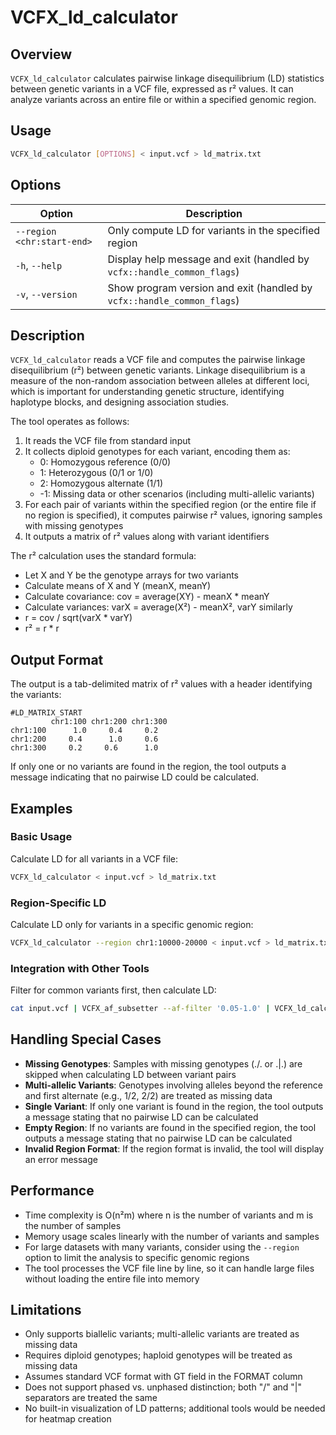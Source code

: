 # VCFX_ld_calculator

## Overview

`VCFX_ld_calculator` calculates pairwise linkage disequilibrium (LD) statistics between genetic variants in a VCF file, expressed as r² values. It can analyze variants across an entire file or within a specified genomic region.

## Usage

```bash
VCFX_ld_calculator [OPTIONS] < input.vcf > ld_matrix.txt
```

## Options

| Option | Description |
|--------|-------------|
| `--region <chr:start-end>` | Only compute LD for variants in the specified region |
| `-h`, `--help` | Display help message and exit (handled by `vcfx::handle_common_flags`) |
| `-v`, `--version` | Show program version and exit (handled by `vcfx::handle_common_flags`) |

## Description

`VCFX_ld_calculator` reads a VCF file and computes the pairwise linkage disequilibrium (r²) between genetic variants. Linkage disequilibrium is a measure of the non-random association between alleles at different loci, which is important for understanding genetic structure, identifying haplotype blocks, and designing association studies.

The tool operates as follows:

1. It reads the VCF file from standard input
2. It collects diploid genotypes for each variant, encoding them as:
   - 0: Homozygous reference (0/0)
   - 1: Heterozygous (0/1 or 1/0)
   - 2: Homozygous alternate (1/1)
   - -1: Missing data or other scenarios (including multi-allelic variants)
3. For each pair of variants within the specified region (or the entire file if no region is specified), it computes pairwise r² values, ignoring samples with missing genotypes
4. It outputs a matrix of r² values along with variant identifiers

The r² calculation uses the standard formula:
- Let X and Y be the genotype arrays for two variants
- Calculate means of X and Y (meanX, meanY)
- Calculate covariance: cov = average(XY) - meanX * meanY
- Calculate variances: varX = average(X²) - meanX², varY similarly
- r = cov / sqrt(varX * varY)
- r² = r * r

## Output Format

The output is a tab-delimited matrix of r² values with a header identifying the variants:

```
#LD_MATRIX_START
         chr1:100 chr1:200 chr1:300
chr1:100      1.0     0.4     0.2
chr1:200     0.4      1.0     0.6
chr1:300     0.2     0.6      1.0
```

If only one or no variants are found in the region, the tool outputs a message indicating that no pairwise LD could be calculated.

## Examples

### Basic Usage

Calculate LD for all variants in a VCF file:

```bash
VCFX_ld_calculator < input.vcf > ld_matrix.txt
```

### Region-Specific LD

Calculate LD only for variants in a specific genomic region:

```bash
VCFX_ld_calculator --region chr1:10000-20000 < input.vcf > ld_matrix.txt
```

### Integration with Other Tools

Filter for common variants first, then calculate LD:

```bash
cat input.vcf | VCFX_af_subsetter --af-filter '0.05-1.0' | VCFX_ld_calculator > common_variants_ld.txt
```

## Handling Special Cases

- **Missing Genotypes**: Samples with missing genotypes (./.  or .|.) are skipped when calculating LD between variant pairs
- **Multi-allelic Variants**: Genotypes involving alleles beyond the reference and first alternate (e.g., 1/2, 2/2) are treated as missing data
- **Single Variant**: If only one variant is found in the region, the tool outputs a message stating that no pairwise LD can be calculated
- **Empty Region**: If no variants are found in the specified region, the tool outputs a message stating that no pairwise LD can be calculated
- **Invalid Region Format**: If the region format is invalid, the tool will display an error message

## Performance

- Time complexity is O(n²m) where n is the number of variants and m is the number of samples
- Memory usage scales linearly with the number of variants and samples
- For large datasets with many variants, consider using the `--region` option to limit the analysis to specific genomic regions
- The tool processes the VCF file line by line, so it can handle large files without loading the entire file into memory

## Limitations

- Only supports biallelic variants; multi-allelic variants are treated as missing data
- Requires diploid genotypes; haploid genotypes will be treated as missing data
- Assumes standard VCF format with GT field in the FORMAT column
- Does not support phased vs. unphased distinction; both "/" and "|" separators are treated the same
- No built-in visualization of LD patterns; additional tools would be needed for heatmap creation 
